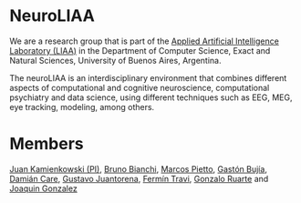# NeuroLIAA
We are a research group that is part of the [Applied Artificial Intelligence Laboratory (LIAA)](https://icc.fcen.uba.ar/) in the Department of Computer Science, Exact and Natural Sciences, University of Buenos Aires, Argentina.

The neuroLIAA is an interdisciplinary environment that combines different aspects of computational and cognitive neuroscience, computational psychiatry and data science, using different techniques such as EEG, MEG, eye tracking, modeling, among others.

# Members
[Juan Kamienkowski (PI)](https://liaa.dc.uba.ar/juan-kamienkowski/), [Bruno Bianchi](https://liaa.dc.uba.ar/bruno-bianchi-en/), [Marcos Pietto](https://liaa.dc.uba.ar/marcos-pietto/), [Gastón Bujía](https://liaa.dc.uba.ar/gaston-bujia/), [Damián Care](https://github.com/incubodac), [Gustavo Juantorena](https://liaa.dc.uba.ar/gustavo-juantorena-en/), [Fermín Travi](https://liaa.dc.uba.ar/fermin-travi/), [Gonzalo Ruarte](https://liaa.dc.uba.ar/gonzalo-ruarte/) and [Joaquin Gonzalez](https://liaa.dc.uba.ar/joaquin-gonzalez/)
